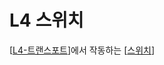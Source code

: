 # L4 스위치

[[L4-트랜스포트]]에서 작동하는 [[스위치]]

[//begin]: # "Autogenerated link references for markdown compatibility"
[L4-트랜스포트]: L4-트랜스포트 "L4-트랜스포트"
[스위치]: 스위치 "스위치"
[//end]: # "Autogenerated link references"